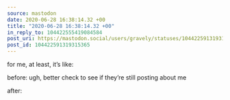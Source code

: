 ```yaml
---
source: mastodon
date: 2020-06-28 16:38:14.32 +00
title: "2020-06-28 16:38:14.32 +00"
in_reply_to: 104422555419084584
post_uri: https://mastodon.social/users/gravely/statuses/104422591319315365
post_id: 104422591319315365
---
```

for me, at least, it’s like:

before: ugh, better check to see if they’re still posting about me

after:


